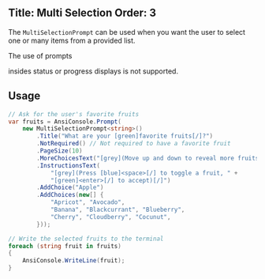 Title: Multi Selection
Order: 3
---

The `MultiSelectionPrompt` can be used when you want the user to select
one or many items from a provided list.

<?# AsciiCast cast="multi-selection" /?>

<?# Alert ?> The use of prompts 
  insides status or progress displays is not supported.
<?#/ Alert ?>

## Usage

```csharp
// Ask for the user's favorite fruits
var fruits = AnsiConsole.Prompt(
    new MultiSelectionPrompt<string>()
        .Title("What are your [green]favorite fruits[/]?")
        .NotRequired() // Not required to have a favorite fruit
        .PageSize(10)
        .MoreChoicesText("[grey](Move up and down to reveal more fruits)[/]")
        .InstructionsText(
            "[grey](Press [blue]<space>[/] to toggle a fruit, " + 
            "[green]<enter>[/] to accept)[/]")
        .AddChoice("Apple")
        .AddChoices(new[] {
            "Apricot", "Avocado", 
            "Banana", "Blackcurrant", "Blueberry",
            "Cherry", "Cloudberry", "Cocunut",
        }));

// Write the selected fruits to the terminal
foreach (string fruit in fruits) 
{
    AnsiConsole.WriteLine(fruit);
}
```
